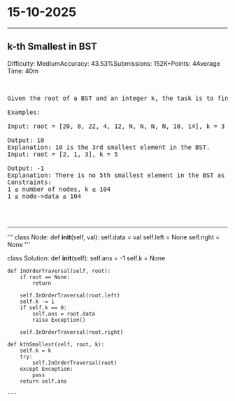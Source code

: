 # 15-10-2025
---
## k-th Smallest in BST
Difficulty: MediumAccuracy: 43.53%Submissions: 152K+Points: 4Average Time: 40m
<pre>


Given the root of a BST and an integer k, the task is to find the kth smallest element in the BST. If there is no kth smallest element present then return -1.

Examples:

Input: root = [20, 8, 22, 4, 12, N, N, N, N, 10, 14], k = 3
    
Output: 10
Explanation: 10 is the 3rd smallest element in the BST.
Input: root = [2, 1, 3], k = 5
    
Output: -1
Explanation: There is no 5th smallest element in the BST as the size of BST is 3.
Constraints:
1 ≤ number of nodes, k ≤ 104
1 ≤ node->data ≤ 104



</pre>

---
'''
class Node:
    def __init__(self, val):
        self.data = val
        self.left = None
        self.right = None
'''

class Solution:
    def __init__(self):
        self.ans = -1
        self.k = None
        
    def InOrderTraversal(self, root):
        if root == None:
            return
        
        self.InOrderTraversal(root.left)
        self.k -= 1
        if self.k == 0:
            self.ans = root.data
            raise Exception()
            
        self.InOrderTraversal(root.right)
        
    def kthSmallest(self, root, k):
        self.k = k
        try:
            self.InOrderTraversal(root)
        except Exception:
            pass
        return self.ans
        

        
```
---
